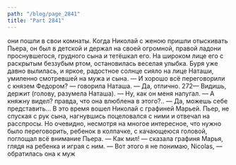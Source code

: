 ```yaml
---
path: "/blog/page_2841"
title: "Part 2841"
---
```


они пошли в свои комнаты.
Когда Николай с женою пришли отыскивать Пьера, он был в детской и держал на своей огромной, правой ладони проснувшегося, грудного сына и тетёшкал его. На широком лице его с раскрытым беззубым ртом, остановилась веселая улыбка. Буря уже давно вылилась, и яркое, радостное солнце сияло на лице Наташи, умиленно смотревшей на мужа и сына.
— И хорошо всё переговорили с князем Федором? — говорила Наташа.
— Да, отлично.
272— Видишь, держит (голову, разумела Наташа). — Ну, как он меня напугал.
— А княжну видел? правда, что она влюблена в этого?..
— Да, можешь себе представить...
В это время вошел Николай с графиней Марьей. Пьер, не спуская с рук сына, нагнувшись поцеловался с ними и отвечал на расспросы. Но очевидно, несмотря на многое интересное, что нужно было переговорить, ребенок в колпачке, с качающеюся головой, поглощал всё внимание Пьера.
— Как мил! — сказала графиня Марья, глядя на ребенка и играя с ним. — Вот этого я не понимаю, Nicolas, — обратилась она к муж
